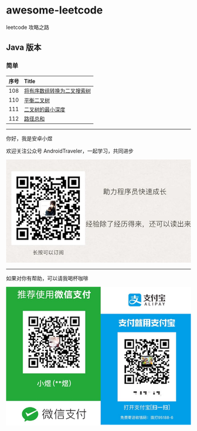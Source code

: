 # awesome-leetcode
leetcode 攻略之路

## Java 版本

### 简单

| 序号 | Title                                     |
| :--- | :--------------------------------         |
| 108  | [将有序数组转换为二叉搜索树](./java/108.md)    |
| 110  | [平衡二叉树](./java/110.md)                  |
| 111  | [二叉树的最小深度](./java/111.md)             |
| 112  | [路径总和](./java/112.md)                    |



<hr/>

你好，我是安卓小煜

欢迎关注公众号 AndroidTraveler，一起学习，共同进步

![公众号 AndroidTraveler](./res/image/wechat_official_account.jpg)

<hr/>

如果对你有帮助，可以请我喝杯咖啡

![](./res/image/pay.jpg)